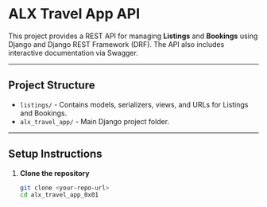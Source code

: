 # ALX Travel App API

This project provides a REST API for managing **Listings** and **Bookings** using Django and Django REST Framework (DRF). The API also includes interactive documentation via Swagger.

---

## Project Structure

- `listings/` - Contains models, serializers, views, and URLs for Listings and Bookings.
- `alx_travel_app/` - Main Django project folder.

---

## Setup Instructions

1. **Clone the repository**
   ```bash
   git clone <your-repo-url>
   cd alx_travel_app_0x01
